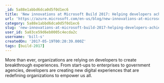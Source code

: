 ```yaml
---
_id: 5a88e1abbd6dca0d5f0d1ec6
title: 'New innovations at Microsoft Build 2017: Helping developers achieve more | Blog | Microsoft Azure'
url: 'https://azure.microsoft.com/en-us/blog/new-innovations-at-microsoft-build-2017-helping-developers-achieve-more/?MC=Vstudio&MC=MSAzure&MC=MobileDev&MC=IoT&MC=CloudDev'
category: 5a88e1abbd6dca0d5f0d1ec6
slug: 'new-innovations-at-microsoft-build-2017-helping-developers-achieve-more-blog-microsoft-azure'
user_id: 5a83ce59d6eb0005c4ecda2c
username: 'bill-s'
createdOn: '2017-05-19T00:20:39.000Z'
tags: [build-2017]
---
```


More than ever, organizations are relying on developers to create breakthrough experiences. From start-ups to enterprises to government agencies, developers are creating new digital experiences that are redefining organizations to empower us all. 
